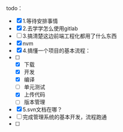 todo：

- [x] 1.等待安排事情
- [x] 2.去学学怎么使用gitlab
- [ ] 3.搞清楚这边前端工程化都用了什么东西
- [x] nvm
- [x] 4.搞懂一个项目的基本流程：
- [ ] - [x] 下载
  - [x] 开发
  - [x] 编译
  - [ ] 单元测试
  - [x] 上传代码
  - [ ] 版本管理
- [x] 5.svn文档在哪？
- [ ] 完成管理系统的基本开发，流程跑通
- [ ] 

